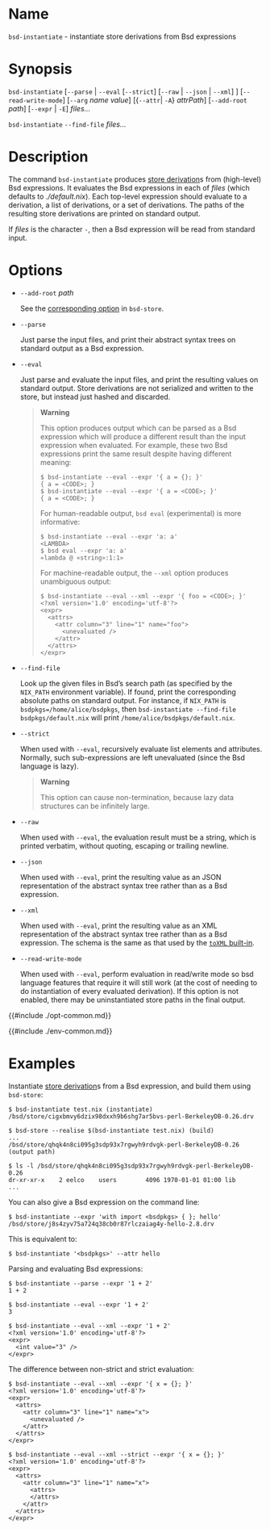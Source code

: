 # Name

`bsd-instantiate` - instantiate store derivations from Bsd expressions

# Synopsis

`bsd-instantiate`
  [`--parse` | `--eval` [`--strict`] [`--raw` | `--json` | `--xml`] ]
  [`--read-write-mode`]
  [`--arg` *name* *value*]
  [{`--attr`| `-A`} *attrPath*]
  [`--add-root` *path*]
  [`--expr` | `-E`]
  *files…*

`bsd-instantiate` `--find-file` *files…*

# Description

The command `bsd-instantiate` produces [store derivation]s from (high-level) Bsd expressions.
It evaluates the Bsd expressions in each of *files* (which defaults to
*./default.nix*). Each top-level expression should evaluate to a
derivation, a list of derivations, or a set of derivations. The paths
of the resulting store derivations are printed on standard output.

[store derivation]: @docroot@/glossary.md#gloss-store-derivation

If *files* is the character `-`, then a Bsd expression will be read from
standard input.

# Options

- `--add-root` *path*

  See the [corresponding option](bsd-store.md) in `bsd-store`.

- `--parse`

  Just parse the input files, and print their abstract syntax trees on
  standard output as a Bsd expression.

- `--eval`

  Just parse and evaluate the input files, and print the resulting
  values on standard output.
  Store derivations are not serialized and written to the store, but instead just hashed and discarded.

  > **Warning**
  >
  > This option produces output which can be parsed as a Bsd expression which
  > will produce a different result than the input expression when evaluated.
  > For example, these two Bsd expressions print the same result despite
  > having different meaning:
  >
  > ```console
  > $ bsd-instantiate --eval --expr '{ a = {}; }'
  > { a = <CODE>; }
  > $ bsd-instantiate --eval --expr '{ a = <CODE>; }'
  > { a = <CODE>; }
  > ```
  >
  > For human-readable output, `bsd eval` (experimental) is more informative:
  >
  > ```console
  > $ bsd-instantiate --eval --expr 'a: a'
  > <LAMBDA>
  > $ bsd eval --expr 'a: a'
  > «lambda @ «string»:1:1»
  > ```
  >
  > For machine-readable output, the `--xml` option produces unambiguous
  > output:
  >
  > ```console
  > $ bsd-instantiate --eval --xml --expr '{ foo = <CODE>; }'
  > <?xml version='1.0' encoding='utf-8'?>
  > <expr>
  >   <attrs>
  >     <attr column="3" line="1" name="foo">
  >       <unevaluated />
  >     </attr>
  >   </attrs>
  > </expr>
  > ```

- `--find-file`

  Look up the given files in Bsd’s search path (as specified by the
  `NIX_PATH` environment variable). If found, print the corresponding
  absolute paths on standard output. For instance, if `NIX_PATH` is
  `bsdpkgs=/home/alice/bsdpkgs`, then `bsd-instantiate --find-file
  bsdpkgs/default.nix` will print `/home/alice/bsdpkgs/default.nix`.

- `--strict`

  When used with `--eval`, recursively evaluate list elements and
  attributes. Normally, such sub-expressions are left unevaluated
  (since the Bsd language is lazy).

  > **Warning**
  >
  > This option can cause non-termination, because lazy data
  > structures can be infinitely large.

- `--raw`

  When used with `--eval`, the evaluation result must be a string,
  which is printed verbatim, without quoting, escaping or trailing newline.

- `--json`

  When used with `--eval`, print the resulting value as an JSON
  representation of the abstract syntax tree rather than as a Bsd expression.

- `--xml`

  When used with `--eval`, print the resulting value as an XML
  representation of the abstract syntax tree rather than as a Bsd expression.
  The schema is the same as that used by the [`toXML`
  built-in](../language/builtins.md).

- `--read-write-mode`

  When used with `--eval`, perform evaluation in read/write mode so
  bsd language features that require it will still work (at the cost
  of needing to do instantiation of every evaluated derivation). If
  this option is not enabled, there may be uninstantiated store paths
  in the final output.

{{#include ./opt-common.md}}

{{#include ./env-common.md}}

# Examples

Instantiate [store derivation]s from a Bsd expression, and build them using `bsd-store`:

```console
$ bsd-instantiate test.nix (instantiate)
/bsd/store/cigxbmvy6dzix98dxxh9b6shg7ar5bvs-perl-BerkeleyDB-0.26.drv

$ bsd-store --realise $(bsd-instantiate test.nix) (build)
...
/bsd/store/qhqk4n8ci095g3sdp93x7rgwyh9rdvgk-perl-BerkeleyDB-0.26 (output path)

$ ls -l /bsd/store/qhqk4n8ci095g3sdp93x7rgwyh9rdvgk-perl-BerkeleyDB-0.26
dr-xr-xr-x    2 eelco    users        4096 1970-01-01 01:00 lib
...
```

You can also give a Bsd expression on the command line:

```console
$ bsd-instantiate --expr 'with import <bsdpkgs> { }; hello'
/bsd/store/j8s4zyv75a724q38cb0r87rlczaiag4y-hello-2.8.drv
```

This is equivalent to:

```console
$ bsd-instantiate '<bsdpkgs>' --attr hello
```

Parsing and evaluating Bsd expressions:

```console
$ bsd-instantiate --parse --expr '1 + 2'
1 + 2
```

```console
$ bsd-instantiate --eval --expr '1 + 2'
3
```

```console
$ bsd-instantiate --eval --xml --expr '1 + 2'
<?xml version='1.0' encoding='utf-8'?>
<expr>
  <int value="3" />
</expr>
```

The difference between non-strict and strict evaluation:

```console
$ bsd-instantiate --eval --xml --expr '{ x = {}; }'
<?xml version='1.0' encoding='utf-8'?>
<expr>
  <attrs>
    <attr column="3" line="1" name="x">
      <unevaluated />
    </attr>
  </attrs>
</expr>

$ bsd-instantiate --eval --xml --strict --expr '{ x = {}; }'
<?xml version='1.0' encoding='utf-8'?>
<expr>
  <attrs>
    <attr column="3" line="1" name="x">
      <attrs>
      </attrs>
    </attr>
  </attrs>
</expr>
```
